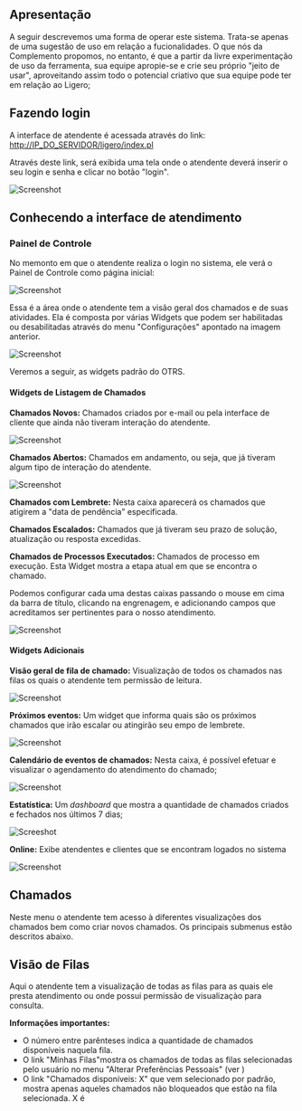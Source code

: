 ## Apresentação

A seguir descrevemos uma forma de operar este sistema. Trata-se apenas de uma sugestão de uso em relação a fucionalidades. O que nós da Complemento propomos, no entanto, é que a partir da livre experimentação de uso da ferramenta, sua equipe apropie-se e crie seu próprio "jeito de usar", aproveitando assim todo o potencial criativo que sua equipe pode ter em relação ao Ligero;

## Fazendo login

A interface de atendente é acessada através do link:    [http://IP_DO_SERVIDOR/ligero/index.pl](http://IP_DO_SERVIDOR/ligero/index.pl)

Através deste link, será exibida uma tela onde o atendente deverá inserir o seu login e senha e clicar no botão "login".

![Screenshot](img/imglogin.png)

## Conhecendo a interface de atendimento

### Painel de Controle 

No memonto em que o atendente realiza o login no sistema, ele verá o Painel de Controle como página inicial:

![Screenshot](img/imgpginicial.png)

Essa é a área onde o atendente tem a visão geral dos chamados e de suas atividades. Ela é composta por várias Widgets que podem ser habilitadas ou desabilitadas através do menu "Configurações" apontado na imagem anterior.

![Screenshot](img/imgconfg.png)

Veremos a seguir, as widgets padrão do OTRS.

#### Widgets de Listagem de Chamados 

__Chamados Novos:__ Chamados criados por e-mail ou pela interface de cliente que ainda não tiveram interação do atendente.

![Screenshot](img/imgchamadosnovos.png)

__Chamados Abertos:__ Chamados em andamento, ou seja, que já tiveram algum tipo de interação do atendente.

![Screenshot](img/imgchamadoaberto.png)

__Chamados com Lembrete:__ Nesta caixa aparecerá os chamados que atigirem a "data de pendência" especificada.



__Chamados Escalados:__ Chamados que já tiveram seu prazo de solução, atualização ou resposta excedidas.

__Chamados de Processos Executados:__ Chamados de processo em execução. Esta Widget mostra a etapa atual em que se encontra o chamado.

Podemos configurar cada uma destas caixas passando o mouse em cima da barra de título, clicando na engrenagem, e adicionando campos que acreditamos ser pertinentes para o nosso atendimento.

![Screenshot](img/imgpainel.png)

#### Widgets Adicionais 

__Visão geral de fila de chamado:__ Visualização de todos os chamados nas filas os quais o atendente tem permissão de leitura.

![Screenshot](img/imgvisaogeral.png)

__Próximos eventos:__ Um widget que informa quais são os próximos chamados que irão escalar ou atingirão seu empo de lembrete.

![Screenshot](img/imgproximoseventos.png)

__Calendário de eventos de chamados:__ Nesta caixa, é possível efetuar e visualizar o agendamento do atendimento do chamado;

![Screenshot](img/imgcalendario.png)


__Estatística:__ Um *dashboard* que mostra a quantidade de chamados criados e fechados nos últimos 7 dias;

![Screeshot](img/imgdashboard.png)

__Online:__ Exibe atendentes e clientes que se encontram logados no sistema

![Screenshot](img/imgoline.png)

## Chamados 

Neste menu o atendente tem acesso à diferentes visualizações dos chamados bem como criar novos chamados. Os principais submenus estão descritos abaixo.

## Visão de Filas 

Aqui o atendente tem a visualização de todas as filas para as quais ele presta atendimento ou onde possui permissão de visualizaçào para consulta.

__Informações importantes:__

* O número entre parênteses indica a quantidade de chamados disponíveis naquela fila.  
* O link "Minhas Filas"mostra os chamados de todas as filas selecionadas pelo usuário no menu "Alterar Preferências Pessoais" (ver )  
* O link "Chamados disponíveis: X" que vem selecionado por padrão, mostra apenas aqueles chamados não bloqueados que estão na fila selecionada. X é 

